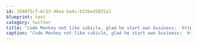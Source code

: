 ```yaml
---
id: 3500f5cf-6c33-46ea-ba4c-b23bed5825a3
blueprint: text
category: twitter
title: 'Code Monkey not like cubicle, glad he start own business:  http://youtu.be/j4TnhemCEmc'
caption: 'Code Monkey not like cubicle, glad he start own business:  http://youtu.be/j4TnhemCEmc'
---
```

